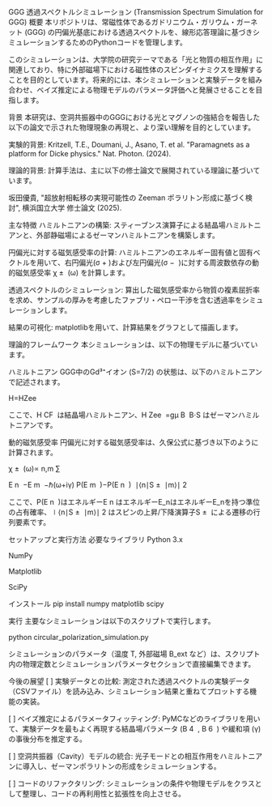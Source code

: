 GGG 透過スペクトルシミュレーション (Transmission Spectrum Simulation for GGG)
概要
本リポジトリは、常磁性体であるガドリニウム・ガリウム・ガーネット (GGG) の円偏光基底における透過スペクトルを、線形応答理論に基づきシミュレーションするためのPythonコードを管理します。

このシミュレーションは、大学院の研究テーマである「光と物質の相互作用」に関連しており、特に外部磁場下における磁性体のスピンダイナミクスを理解することを目的としています。将来的には、本シミュレーションと実験データを組み合わせ、ベイズ推定による物理モデルのパラメータ評価へと発展させることを目指します。

背景
本研究は、空洞共振器中のGGGにおける光とマグノンの強結合を報告した以下の論文で示された物理現象の再現と、より深い理解を目的としています。

実験的背景: Kritzell, T.E., Doumani, J., Asano, T. et al. "Paramagnets as a platform for Dicke physics." Nat. Photon. (2024).

理論的背景: 計算手法は、主に以下の修士論文で展開されている理論に基づいています。

坂田優貴, "超放射相転移の実現可能性の Zeeman ポラリトン形成に基づく検討", 横浜国立大学 修士論文 (2025).

主な特徴
ハミルトニアンの構築: スティーブンス演算子による結晶場ハミルトニアンと、外部静磁場によるゼーマンハミルトニアンを構築します。

円偏光に対する磁気感受率の計算: ハミルトニアンのエネルギー固有値と固有ベクトルを用いて、右円偏光(σ 
+
​
 )および左円偏光(σ 
−
​
 )に対する周波数依存の動的磁気感受率 χ 
±
​
 (ω) を計算します。

透過スペクトルのシミュレーション: 算出した磁気感受率から物質の複素屈折率を求め、サンプルの厚みを考慮したファブリ・ペロー干渉を含む透過率をシミュレーションします。

結果の可視化: matplotlibを用いて、計算結果をグラフとして描画します。

理論的フレームワーク
本シミュレーションは、以下の物理モデルに基づいています。

ハミルトニアン
GGG中のGd³⁺イオン (S=7/2) の状態は、以下のハミルトニアンで記述されます。


H=HZee

ここで、H 
CF
​
  は結晶場ハミルトニアン、H 
Zee
​
 =gμ 
B
​
 B⋅S はゼーマンハミルトニアンです。

動的磁気感受率
円偏光に対する磁気感受率は、久保公式に基づき以下のように計算されます。


χ 
±
​
 (ω)∝ 
n,m
∑
​
  
E 
n
​
 −E 
m
​
 −ℏ(ω+iγ)
P(E 
m
​
 )−P(E 
n
​
 )
​
 ∣⟨n∣S 
±
​
 ∣m⟩∣ 
2
 

ここで、P(E 
n
​
 )はエネルギーE 
n
​
 はエネルギーE_nはエネルギーE_nを持つ準位の占有確率、∣⟨n∣S 
±
​
 ∣m⟩∣ 
2
 はスピンの上昇/下降演算子S 
±
​
 による遷移の行列要素です。

セットアップと実行方法
必要なライブラリ
Python 3.x

NumPy

Matplotlib

SciPy

インストール
pip install numpy matplotlib scipy

実行
主要なシミュレーションは以下のスクリプトで実行します。

python circular_polarization_simulation.py

シミュレーションのパラメータ（温度 T, 外部磁場 B_ext など）は、スクリプト内の物理定数とシミュレーションパラメータセクションで直接編集できます。

今後の展望
[ ] 実験データとの比較: 測定された透過スペクトルの実験データ（CSVファイル）を読み込み、シミュレーション結果と重ねてプロットする機能の実装。

[ ] ベイズ推定によるパラメータフィッティング: PyMCなどのライブラリを用いて、実験データを最もよく再現する結晶場パラメータ (B 
4
​
 , B 
6
​
 ) や緩和項 (γ) の事後分布を推定する。

[ ] 空洞共振器（Cavity）モデルの統合: 光子モードとの相互作用をハミルトニアンに導入し、ゼーマンポラリトンの形成をシミュレーションする。

[ ] コードのリファクタリング: シミュレーションの条件や物理モデルをクラスとして整理し、コードの再利用性と拡張性を向上させる。